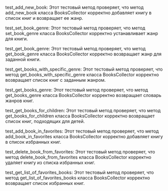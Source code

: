 
 test_add_new_book: Этот тестовый метод проверяет, что метод add_new_book класса BooksCollector корректно добавляет книгу в список книг и возвращает ее жанр.

 test_set_book_genre: Этот тестовый метод проверяет, что метод set_book_genre класса BooksCollector корректно устанавливает жанр для книги.

 test_get_book_genre: Этот тестовый метод проверяет, что метод get_book_genre класса BooksCollector корректно возвращает жанр для заданной книги.

 test_get_books_with_specific_genre: Этот тестовый метод проверяет, что метод get_books_with_specific_genre класса BooksCollector корректно возвращает список книг с заданным жанром.

 test_get_books_genre: Этот тестовый метод проверяет, что метод get_books_genre класса BooksCollector корректно возвращает словарь жанров книг.

 test_get_books_for_children: Этот тестовый метод проверяет, что метод get_books_for_children класса BooksCollector корректно возвращает список книг, подходящих для детей.

 test_add_book_in_favorites: Этот тестовый метод проверяет, что метод add_book_in_favorites класса BooksCollector корректно добавляет книгу в список избранных книг.

 test_delete_book_from_favorites: Этот тестовый метод проверяет, что метод delete_book_from_favorites класса BooksCollector корректно удаляет книгу из списка избранных книг.

 test_get_list_of_favorites_books: Этот тестовый метод проверяет, что метод get_list_of_favorites_books класса BooksCollector корректно возвращает список избранных книг.
